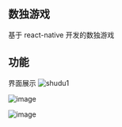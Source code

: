 ## 数独游戏
基于 react-native 开发的数独游戏

## 功能
界面展示
![shudu1](https://github.com/keep-promise/rn_shudu/assets/64321089/ff4b6b77-618b-4e78-9c55-74e6a1d6f8c9)

![image](https://github.com/keep-promise/rn_shudu/assets/64321089/7411743f-8ba5-4e94-ab13-0f004d4a4a52)

![image](https://github.com/keep-promise/rn_shudu/assets/64321089/480a5b76-f370-47c6-b1a7-1fc2085ea261)

